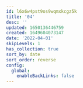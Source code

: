```yaml
---
id: l6x6w4pst9os9wqmxkcgz5k
title: '04'
desc: ''
updated: 1650136446759
created: 1649604073147
date: '2022-04-01'
skipLevels: 1
has_collection: true
sort_by: date
sort_order: reverse
config:
  global:
    enableBackLinks: false
---
```


